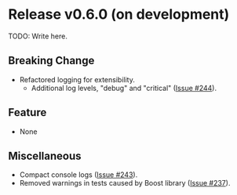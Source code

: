 # Release v0.6.0 (on development)

TODO: Write here.

## Breaking Change

- Refactored logging for extensibility.
  - Additional log levels, "debug" and "critical" ([Issue #244](https://gitlab.com/MusicScience37/numerical-collection-cpp/-/issues/244)).

## Feature

- None

## Miscellaneous

- Compact console logs ([Issue #243](https://gitlab.com/MusicScience37/numerical-collection-cpp/-/issues/243)).
- Removed warnings in tests caused by Boost library ([Issue #237](https://gitlab.com/MusicScience37/numerical-collection-cpp/-/issues/237)).
